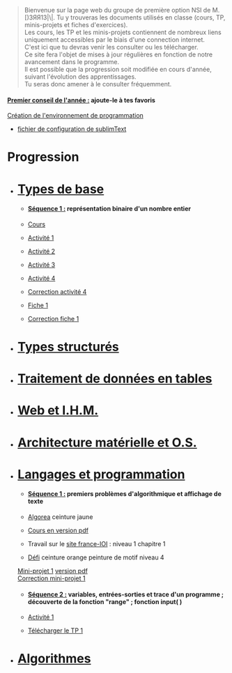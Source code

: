 > Bienvenue sur la page web du groupe de première option NSI de M. [)3ЯЯ13|\\|.
> Tu y trouveras les documents utilisés en classe (cours, TP, minis-projets et fiches d'exercices).  
> Les cours, les TP et les minis-projets contiennent de nombreux liens uniquement accessibles par le biais d'une connection internet.  
> C'est ici que tu devras venir les consulter ou les télécharger.  
> Ce site fera l'objet de mises à jour régulières en fonction de notre avancement dans le programme.  
> Il est possible que la progression soit modifiée en cours d'année, suivant l'évolution des apprentissages.  
> Tu seras donc amener à le consulter fréquemment.
  
#### <ins>Premier conseil de l'année :</ins> ajoute-le à tes favoris

[Création de l'environnement de programmation](https://drive.google.com/file/d/1B4ouV-KZn0yZ6UfIqkVKzYnl--0Cr4Uo/view?usp=sharing)  
  * [fichier de configuration de sublimText](https://drive.google.com/file/d/18qp3-mLbpiaVLa2xjkWb0vZYdxbORPE0/view?usp=sharing)

# Progression

* # <ins>Types de base</ins>

  * #### <ins>Séquence 1 :</ins> représentation binaire d'un nombre entier

   * [Cours](https://drive.google.com/file/d/1wXwQs6xcJdRCYqYt7S6bI2h9bL1MwoWb/view?usp=sharing)
   * [Activité 1](https://drive.google.com/file/d/1jJbAafLxOAQcPyGNUND9HLhvWgvaA6Z0/view?usp=sharing)  
   * [Activité 2](https://drive.google.com/file/d/1yVwuKvk1fFES5AfBLAz2cLZrBX8dTScR/view?usp=sharing)  
   * [Activité 3](https://drive.google.com/file/d/1yxcTakdc65XRFwEANFs0lV8VxEGxpUGz/view?usp=sharing)  
   * [Activité 4](https://drive.google.com/file/d/1zdmSFt30O1Nq45Q8-EGdm6RoFKNGpqQ1/view?usp=sharing) 
   * [Correction activité 4](https://drive.google.com/file/d/1Dn8gBNC48CqltAIXXG3pRwL0ijDgt_LT/view?usp=sharing) 
   * [Fiche 1](https://drive.google.com/file/d/1yadwP0AgYTaMkUN8GSGWlc_PQdDhN7S-/view?usp=sharing)  
   * [Correction fiche 1](https://drive.google.com/file/d/1zhNFuG4xJi-4MLQHiUMMW4orliIYkbGv/view?usp=sharing)

* # <ins>Types structurés</ins>


* # <ins>Traitement de données en tables</ins>


* # <ins>Web et I.H.M.</ins>


* # <ins>Architecture matérielle et O.S.</ins>


* # <ins>Langages et programmation</ins>

  * #### <ins>Séquence 1 :</ins> premiers problèmes d'algorithmique et affichage de texte
    
   * [Algorea](https://concours.castor-informatique.fr/?) ceinture jaune  
   * [Cours en version pdf](https://drive.google.com/file/d/159VH6SermMfvKZ_Ltf9yluzVYapUzZnT/view?usp=sharing)  
   * Travail sur le [site france-IOI](http://www.france-ioi.org/) : niveau 1 chapitre 1  
   * [Défi](https://concours.castor-informatique.fr/?) ceinture orange peinture de motif niveau 4
    
    <ins>Mini-projet 1</ins> [version pdf](https://drive.google.com/file/d/1CF3xnpZLS4-tBMU_Z79t0j4XE4xt5Dvm/view?usp=sharing)  
    [Correction mini-projet 1](./correction_mini_projet1.md)
    
  * #### <ins>Séquence 2 :</ins> variables, entrées-sorties et trace d'un programme ; découverte de la fonction "range" ; fonction input( )

   * [Activité 1](https://drive.google.com/file/d/1ypZvyWjkX_ePIrTBHGtRb90ZHPT2UO4h/view?usp=sharing) 
   * <a href="./TP1.rar" download="TP1.zip">Télécharger le TP 1</a>

* # <ins>Algorithmes</ins>
